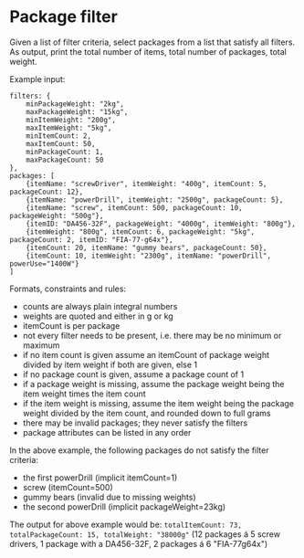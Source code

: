 # Package filter

Given a list of filter criteria, select packages from a list that satisfy all filters.
As output, print the total number of items, total number of packages, total weight.

Example input:
```
filters: {
    minPackageWeight: "2kg",
    maxPackageWeight: "15kg",
    minItemWeight: "200g",
    maxItemWeight: "5kg",
    minItemCount: 2,
    maxItemCount: 50,
    minPackageCount: 1,
    maxPackageCount: 50
},
packages: [
    {itemName: "screwDriver", itemWeight: "400g", itemCount: 5, packageCount: 12},
    {itemName: "powerDrill", itemWeight: "2500g", packageCount: 5},
    {itemName: "screw", itemCount: 500, packageCount: 10, packageWeight: "500g"},
    {itemID: "DA456-32F", packageWeight: "4000g", itemWeight: "800g"},
    {itemWeight: "800g", itemCount: 6, packageWeight: "5kg", packageCount: 2, itemID: "FIA-77-g64x"},
    {itemCount: 20, itemName: "gummy bears", packageCount: 50},
    {itemCount: 10, itemWeight: "2300g", itemName: "powerDrill", powerUse="1400W"}
]
```

Formats, constraints and rules:
- counts are always plain integral numbers
- weights are quoted and either in g or kg
- itemCount is per package
- not every filter needs to be present, i.e. there may be no minimum or maximum
- if no item count is given assume an itemCount of package weight divided by item weight if both are given, else 1
- if no package count is given, assume a package count of 1
- if a package weight is missing, assume the package weight being the item weight times the item count
- if the item weight is missing, assume the item weight being the package weight divided by the item count, and rounded down to full grams
- there may be invalid packages; they never satisfy the filters
- package attributes can be listed in any order

In the above example, the following packages do not satisfy the filter criteria:
- the first powerDrill (implicit itemCount=1)
- screw (itemCount=500)
- gummy bears (invalid due to missing weights)
- the second powerDrill (implicit packageWeight=23kg)

The output for above example would be: `totalItemCount: 73, totalPackageCount: 15, totalWeight: "38000g"`
(12 packages á 5 screw drivers, 1 package with a DA456-32F, 2 packages á 6 "FIA-77g64x")

